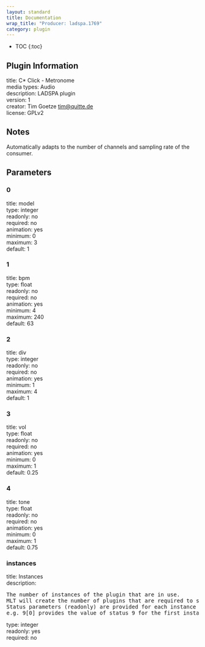 ```yaml
---
layout: standard
title: Documentation
wrap_title: "Producer: ladspa.1769"
category: plugin
---
```

* TOC
{:toc}

## Plugin Information

title: C* Click - Metronome  
media types:
Audio  
description: LADSPA plugin  
version: 1  
creator: Tim Goetze <tim@quitte.de>  
license: GPLv2  

## Notes

Automatically adapts to the number of channels and sampling rate of the consumer.

## Parameters

### 0

title: model    
type: integer  
readonly: no  
required: no  
animation: yes  
minimum: 0  
maximum: 3  
default: 1  

### 1

title: bpm    
type: float  
readonly: no  
required: no  
animation: yes  
minimum: 4  
maximum: 240  
default: 63  

### 2

title: div    
type: integer  
readonly: no  
required: no  
animation: yes  
minimum: 1  
maximum: 4  
default: 1  

### 3

title: vol    
type: float  
readonly: no  
required: no  
animation: yes  
minimum: 0  
maximum: 1  
default: 0.25  

### 4

title: tone    
type: float  
readonly: no  
required: no  
animation: yes  
minimum: 0  
maximum: 1  
default: 0.75  

### instances

title: Instances    
description:
<pre>
The number of instances of the plugin that are in use.
MLT will create the number of plugins that are required to support the number of audio channels.
Status parameters (readonly) are provided for each instance and are accessed by specifying the instance number after the identifier (starting at zero).
e.g. 9[0] provides the value of status 9 for the first instance.
</pre>
type: integer  
readonly: yes  
required: no  

